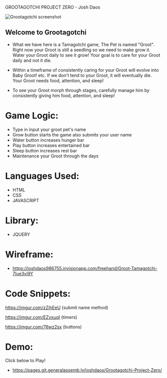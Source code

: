 GROOTAGOTCHI PROJECT ZERO - Josh Daos

![Grootagotchi screenshot](https://imgur.com/IVXOMKW.jpg)

## Welcome to Grootagotchi

- What we have here is a Tamagotchi game, The Pet is named "Groot".
Right now your Groot is still a seedling so we need to make grow it.
Water your Groot daily to see it grow! 
Your goal is to care for your Groot daily and not it die.

- Within a timeframe of consistently caring for your Groot will evolve into Baby Groot! etc.
If we don't tend to your Groot, it will eventually die.
Your Groot needs food, attention, and sleep!

- To see your Groot morph through stages, carefully manage him by consistently giving him food, attention, and sleep!



# Game Logic:
- Type in input your groot pet's name
- Grow button starts the game also submits your user name
- Water button increases hunger bar
- Play button increases entertained bar
- Sleep button increases rest bar
- Maintenance your Groot through the days

# Languages Used:
- HTML
- CSS
- JAVASCRIPT
 
# Library: 
- JQUERY

# Wireframe:
- https://joshdaos986755.invisionapp.com/freehand/Groot-Tamagotchi-7Iue3vi9Y

# Code Snippets:
https://imgur.com/zZihEeU (submit name method)

https://imgur.com/EZvxuqI (timers)

https://imgur.com/76wz2sx (buttons)


# Demo:
Click below to Play! 
- https://pages.git.generalassemb.ly/joshdaos/Grootagotchi-Project-Zero/

